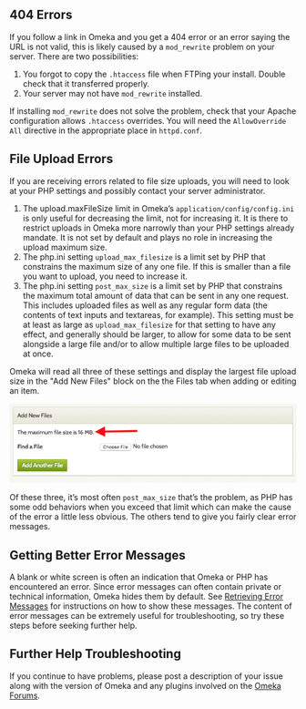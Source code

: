 
404 Errors
-------------------------------------------------------------

If you follow a link in Omeka and you get a 404 error or an error saying the URL is not valid, this is likely caused by a `mod_rewrite` problem on your server. There are two possibilities:

1.  You forgot to copy the `.htaccess` file when FTPing your install. Double check that it transferred properly.
2.  Your server may not have `mod_rewrite` installed. 

If installing `mod_rewrite` does not solve the problem, check that your Apache configuration allows `.htaccess` overrides. You will need the `AllowOverride All` directive in the appropriate place in `httpd.conf`.

File Upload Errors
-----------------------------
If you are receiving errors related to file size uploads, you will need to look at your PHP settings and possibly contact your server administrator.

1. The upload.maxFileSize limit in Omeka’s `application/config/config.ini` is only useful for decreasing the limit, not for increasing it. It is there to restrict uploads in Omeka more narrowly than your PHP settings already mandate. It is not set by default and plays no role in increasing the upload maximum size.
2. The php.ini setting `upload_max_filesize` is a limit set by PHP that constrains the maximum size of any one file. If this is smaller than a file you want to upload, you need to increase it.
3. The php.ini setting `post_max_size` is a limit set by PHP that constrains the maximum total amount of data that can be sent in any one request. This includes uploaded files as well as any regular form data (the contents of text inputs and textareas, for example). This setting must be at least as large as `upload_max_filesize` for that setting to have any effect, and generally should be larger, to allow for some data to be sent alongside a large file and/or to allow multiple large files to be uploaded at once.

Omeka will read all three of these settings and display the largest file upload size in the "Add New Files" block on the the Files tab when adding or editing an item.

![A close up of the Files tab, showing only the Add New Files block. A red arrow points to a message reading "the maximum file size is 16MB," located just before the option to select a file](../doc_files/troubleshooting_filesize.png)

Of these three, it’s most often `post_max_size` that’s the problem, as PHP has some odd behaviors when you exceed that limit which can make the cause of the error a little less obvious. The others tend to give you fairly clear error messages.


Getting Better Error Messages
---------------------------------------------------------------
A blank or white screen is often an indication that Omeka or PHP has encountered an error. Since error messages can often contain private or technical information, Omeka hides them by default. See [Retrieving Error Messages](Retrieving_Error_Messages.md) for instructions on how to show these messages. The content of error messages can be extremely useful for troubleshooting, so try these steps before seeking further help.

Further Help Troubleshooting
----------------------------------------------------------
If you continue to have problems, please post a description of your issue along with the version of Omeka and any plugins involved on the [Omeka Forums](https://forum.omeka.org).
